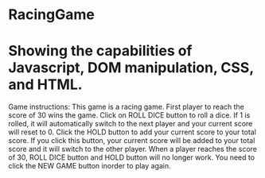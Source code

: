 # RacingGame


# Showing the capabilities of Javascript, DOM manipulation, CSS, and HTML.

Game instructions: 
This game is a racing game. First player to reach the score of 30 wins the game.
Click on ROLL DICE button to roll a dice. If 1 is rolled, it will automatically switch to the next player and your current score will reset to 0.
Click the HOLD button to add your current score to your total score. If you click this button, your current score will be added to your total score and it will switch to the other player.
When a player reaches the score of 30, ROLL DICE button and HOLD button will no longer work. You need to click the NEW GAME button inorder to play again.

